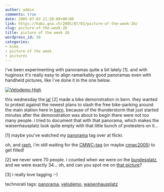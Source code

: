 ```yaml
---
author: admin
comments: true
date: 2005-07-03 21:28:09+00:00
link: https://habi.gna.ch/2005/07/03/picture-of-the-week-26/
slug: picture-of-the-week-26
title: picture of the week 26
wordpress_id: 38
categories:
- bike
- picture of the week
- pictures
---
```


i've been experimenting with panoramas quite a bit lately [1]. and with huginosx it's really easy to align ramarkably good panoramas even with handheld pictures, like i've done it in the one below.

[![Velodemo High](https://habi.gna.ch/blog/images/velodemo_high-tm.jpg)](https://habi.gna.ch/blog/images/velodemo_high.jpg)

this wednesday the [ja!](http://jungealternative.ch/2005_aktionen/2005_06_29_velodemo.html) [2] made a bike demonstration in bern. they wanted to protest against the newest plans to slash the free bike-parking around the main station here in [bern](http://flickr.com/photos/tags/bern). because of the thunderstorm that just started minutes after the demonstration was about to begin there were not too many people. i tried to document that with that panorama, which makes the waisenhausplatz look quite empty with that little bunch of protesters on it...

[1] maybe you've watched my [panorama](http://flickr.com/photos/habi/tags/panorama) tag over at flickr.

oh, and [raph](http://velocite.ch/weblogtoo/), i'm still waiting for the [CMWC-tag](http://flickr.com/photos/tags/cmwc) (or maybe [cmwc2005](http://flickr.com/photos/tags/cmwc2005)) to get filled!

[2] we never were 70 people. i counted when we were on the [bundesplatz](http://flickr.com/photos/tags/bundesplatz), and we were exactly 34... oh, and can you spot me on [that picture](http://jungealternative.ch/images/2005/2005_06_29_veloDEMO/2005_06_29_veloDEMO-018.jpg)?

[3] i really love tagging :-)



technorati tags: [panorama](http://technorati.com/tag/panorama), [velodemo](http://technorati.com/tag/velodemo), [waisenhausplatz](http://technorati.com/tag/waisenhausplatz)


